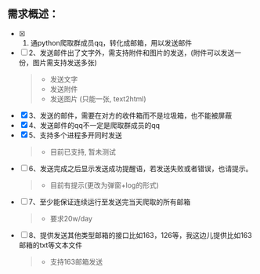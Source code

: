 ## 需求概述：

- [x] 1. 通python爬取群成员qq，转化成邮箱，用以发送邮件
- [ ] 2、发送邮件出了文字外，需支持附件和图片的发送，(附件可以发送一份，图片需支持发送多张)
    > - 发送文字
    > - 发送附件
    > - 发送图片 (只能一张, text2html)
- [x] 3、发送的邮件，需要在对方的收件箱而不是垃圾箱，也不能被屏蔽
- [x] 4、发送邮件的qq不一定是爬取群成员的qq
- [x] 5、支持多个进程多开同时发送
    > - 目前已支持, 暂未测试
- [ ] 6、发送完成之后显示发送成功提醒语，若发送失败或者错误，也请提示。
    > - 目前有提示(更改为弹窗+log的形式)
- [ ] 7、至少能保证连续运行至发送完当天爬取的所有邮箱
    > - 要求20w/day
- [ ] 8、提供发送其他类型邮箱的接口比如163，126等，我这边儿提供比如163邮箱的txt等文本文件
    > - 支持163邮箱发送
